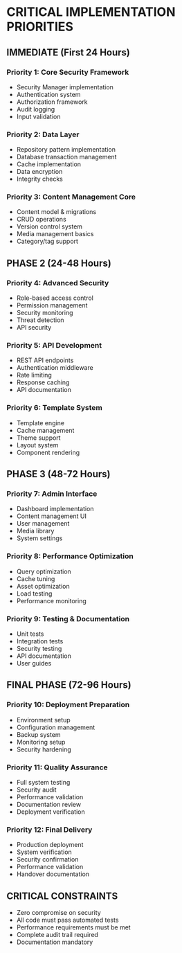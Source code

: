 # CRITICAL IMPLEMENTATION PRIORITIES

## IMMEDIATE (First 24 Hours)

### Priority 1: Core Security Framework
- Security Manager implementation
- Authentication system 
- Authorization framework
- Audit logging
- Input validation

### Priority 2: Data Layer
- Repository pattern implementation
- Database transaction management
- Cache implementation
- Data encryption
- Integrity checks

### Priority 3: Content Management Core
- Content model & migrations
- CRUD operations
- Version control system
- Media management basics
- Category/tag support

## PHASE 2 (24-48 Hours)

### Priority 4: Advanced Security
- Role-based access control
- Permission management
- Security monitoring
- Threat detection
- API security

### Priority 5: API Development
- REST API endpoints
- Authentication middleware
- Rate limiting
- Response caching
- API documentation

### Priority 6: Template System
- Template engine
- Cache management
- Theme support
- Layout system
- Component rendering

## PHASE 3 (48-72 Hours)

### Priority 7: Admin Interface
- Dashboard implementation
- Content management UI
- User management
- Media library
- System settings

### Priority 8: Performance Optimization
- Query optimization
- Cache tuning
- Asset optimization
- Load testing
- Performance monitoring

### Priority 9: Testing & Documentation
- Unit tests
- Integration tests
- Security testing
- API documentation
- User guides

## FINAL PHASE (72-96 Hours)

### Priority 10: Deployment Preparation
- Environment setup
- Configuration management
- Backup system
- Monitoring setup
- Security hardening

### Priority 11: Quality Assurance
- Full system testing
- Security audit
- Performance validation
- Documentation review
- Deployment verification

### Priority 12: Final Delivery
- Production deployment
- System verification
- Security confirmation
- Performance validation
- Handover documentation

## CRITICAL CONSTRAINTS
- Zero compromise on security
- All code must pass automated tests
- Performance requirements must be met
- Complete audit trail required
- Documentation mandatory
